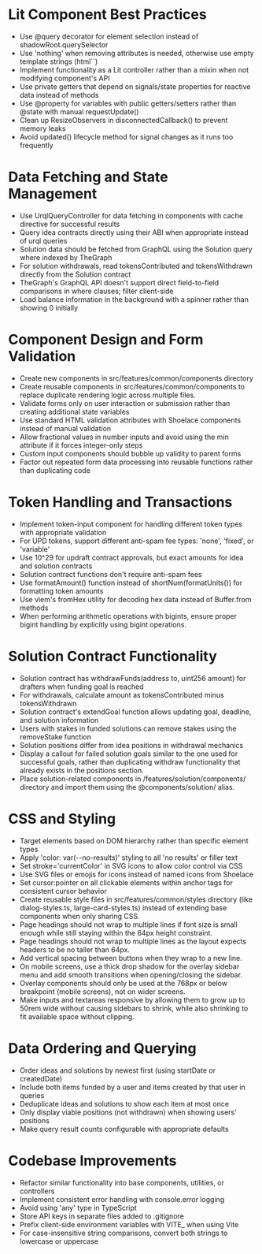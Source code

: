 # Lit Component Best Practices

- Use @query decorator for element selection instead of shadowRoot.querySelector
- Use 'nothing' when removing attributes is needed, otherwise use empty template strings (html``)
- Implement functionality as a Lit controller rather than a mixin when not modifying component's API
- Use private getters that depend on signals/state properties for reactive data instead of methods
- Use @property for variables with public getters/setters rather than @state with manual requestUpdate()
- Clean up ResizeObservers in disconnectedCallback() to prevent memory leaks
- Avoid updated() lifecycle method for signal changes as it runs too frequently

# Data Fetching and State Management

- Use UrqlQueryController for data fetching in components with cache directive for successful results
- Query idea contracts directly using their ABI when appropriate instead of urql queries
- Solution data should be fetched from GraphQL using the Solution query where indexed by TheGraph
- For solution withdrawals, read tokensContributed and tokensWithdrawn directly from the Solution contract
- TheGraph's GraphQL API doesn't support direct field-to-field comparisons in where clauses; filter client-side
- Load balance information in the background with a spinner rather than showing 0 initially

# Component Design and Form Validation

- Create new components in src/features/common/components directory
- Create reusable components in src/features/common/components to replace duplicate rendering logic across multiple
  files.
- Validate forms only on user interaction or submission rather than creating additional state variables
- Use standard HTML validation attributes with Shoelace components instead of manual validation
- Allow fractional values in number inputs and avoid using the min attribute if it forces integer-only steps
- Custom input components should bubble up validity to parent forms
- Factor out repeated form data processing into reusable functions rather than duplicating code

# Token Handling and Transactions

- Implement token-input component for handling different token types with appropriate validation
- For UPD tokens, support different anti-spam fee types: 'none', 'fixed', or 'variable'
- Use 10^29 for updraft contract approvals, but exact amounts for idea and solution contracts
- Solution contract functions don't require anti-spam fees
- Use formatAmount() function instead of shortNum(formatUnits()) for formatting token amounts
- Use viem's fromHex utility for decoding hex data instead of Buffer.from methods
- When performing arithmetic operations with bigints, ensure proper bigint handling by explicitly using bigint
  operations.

# Solution Contract Functionality

- Solution contract has withdrawFunds(address to, uint256 amount) for drafters when funding goal is reached
- For withdrawals, calculate amount as tokensContributed minus tokensWithdrawn
- Solution contract's extendGoal function allows updating goal, deadline, and solution information
- Users with stakes in funded solutions can remove stakes using the removeStake function
- Solution positions differ from idea positions in withdrawal mechanics
- Display a callout for failed solution goals similar to the one used for successful goals, rather than duplicating
  withdraw functionality that already exists in the positions section.
- Place solution-related components in /features/solution/components/ directory and import them using the
  @components/solution/ alias.

# CSS and Styling

- Target elements based on DOM hierarchy rather than specific element types
- Apply 'color: var(--no-results)' styling to all 'no results' or filler text
- Set stroke='currentColor' in SVG icons to allow color control via CSS
- Use SVG files or emojis for icons instead of named icons from Shoelace
- Set cursor:pointer on all clickable elements within anchor tags for consistent cursor behavior
- Create reusable style files in src/features/common/styles directory (like dialog-styles.ts, large-card-styles.ts)
  instead of extending base components when only sharing CSS.
- Page headings should not wrap to multiple lines if font size is small enough while still staying within the 64px
  height constraint.
- Page headings should not wrap to multiple lines as the layout expects headers to be no taller than 64px.
- Add vertical spacing between buttons when they wrap to a new line.
- On mobile screens, use a thick drop shadow for the overlay sidebar menu and add smooth transitions when
  opening/closing the sidebar.
- Overlay components should only be used at the 768px or below breakpoint (mobile screens), not on wider screens.
- Make inputs and textareas responsive by allowing them to grow up to 50rem wide without causing sidebars to shrink,
  while also shrinking to fit available space without clipping.

# Data Ordering and Querying

- Order ideas and solutions by newest first (using startDate or createdDate)
- Include both items funded by a user and items created by that user in queries
- Deduplicate ideas and solutions to show each item at most once
- Only display viable positions (not withdrawn) when showing users' positions
- Make query result counts configurable with appropriate defaults

# Codebase Improvements

- Refactor similar functionality into base components, utilities, or controllers
- Implement consistent error handling with console.error logging
- Avoid using 'any' type in TypeScript
- Store API keys in separate files added to .gitignore
- Prefix client-side environment variables with VITE_ when using Vite
- For case-insensitive string comparisons, convert both strings to lowercase or uppercase
